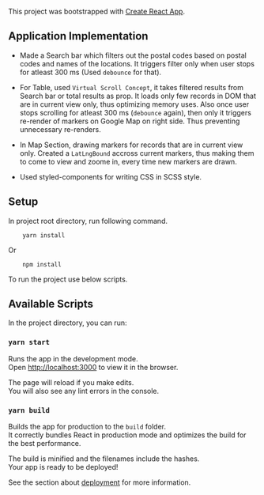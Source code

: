 This project was bootstrapped with [Create React App](https://github.com/facebook/create-react-app).

## Application Implementation

- Made a Search bar which filters out the postal codes based on postal codes and names of the locations. It triggers filter only when user stops for atleast 300 ms (Used `debounce` for that).

- For Table, used `Virtual Scroll Concept`, it takes filtered results from Search bar or total results as prop. It loads only few records in DOM that are in current view only, thus optimizing memory uses. Also once user stops scrolling for atleast 300 ms (`debounce` again), then only it triggers re-render of markers on Google Map on right side. Thus preventing unnecessary re-renders.

- In Map Section, drawing markers for records that are in current view only. Created a `LatLngBound` accross current markers, thus making them to come to view and zoome in, every time new markers are drawn.

- Used styled-components for writing CSS in SCSS style.

## Setup

In project root directory, run following command.

```
    yarn install
```

Or

```
    npm install
```

To run the project use below scripts.

## Available Scripts

In the project directory, you can run:

### `yarn start`

Runs the app in the development mode.<br />
Open [http://localhost:3000](http://localhost:3000) to view it in the browser.

The page will reload if you make edits.<br />
You will also see any lint errors in the console.

### `yarn build`

Builds the app for production to the `build` folder.<br />
It correctly bundles React in production mode and optimizes the build for the best performance.

The build is minified and the filenames include the hashes.<br />
Your app is ready to be deployed!

See the section about [deployment](https://facebook.github.io/create-react-app/docs/deployment) for more information.

